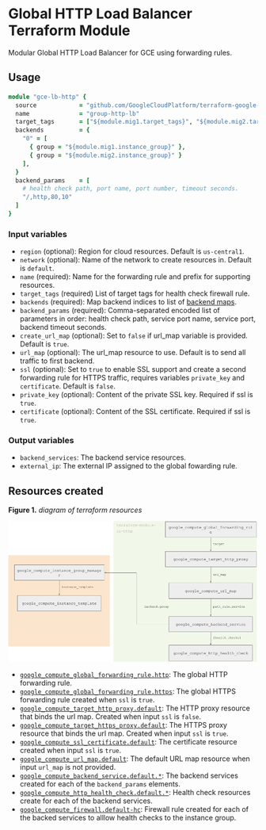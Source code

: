 # Global HTTP Load Balancer Terraform Module

Modular Global HTTP Load Balancer for GCE using forwarding rules.

## Usage

```ruby
module "gce-lb-http" {
  source            = "github.com/GoogleCloudPlatform/terraform-google-lb-http"
  name              = "group-http-lb"
  target_tags       = ["${module.mig1.target_tags}", "${module.mig2.target_tags}"]
  backends          = {
    "0" = [
      { group = "${module.mig1.instance_group}" },
      { group = "${module.mig2.instance_group}" }
    ],
  }
  backend_params    = [
    # health check path, port name, port number, timeout seconds.
    "/,http,80,10"
  ]
}
```

### Input variables

- `region` (optional): Region for cloud resources. Default is `us-central1`.
- `network` (optional): Name of the network to create resources in. Default is `default`.
- `name` (required): Name for the forwarding rule and prefix for supporting resources.
- `target_tags` (required) List of target tags for health check firewall rule.
- `backends` (required): Map backend indices to list of [backend maps](https://www.terraform.io/docs/providers/google/r/compute_backend_service.html#backend).
- `backend_params` (required): Comma-separated encoded list of parameters in order: health check path, service port name, service port, backend timeout seconds.
- `create_url_map` (optional): Set to `false` if url_map variable is provided. Default is `true`.
- `url_map` (optional): The url_map resource to use. Default is to send all traffic to first backend.
- `ssl` (optional): Set to `true` to enable SSL support and create a second forwarding rule for HTTPS traffic, requires variables `private_key` and `certificate`. Default is `false`.
- `private_key` (optional): Content of the private SSL key. Required if ssl is `true`.
- `certificate` (optional): Content of the SSL certificate. Required if ssl is `true`.

### Output variables

- `backend_services`: The backend service resources.
- `external_ip`: The external IP assigned to the global fowarding rule.

## Resources created

**Figure 1.** *diagram of terraform resources*

![architecture diagram](./diagram.png)

- [`google_compute_global_forwarding_rule.http`](https://www.terraform.io/docs/providers/google/r/compute_global_forwarding_rule.html): The global HTTP forwarding rule.
- [`google_compute_global_forwarding_rule.https`](https://www.terraform.io/docs/providers/google/r/compute_global_forwarding_rule.html): The global HTTPS forwarding rule created when `ssl` is `true`.
- [`google_compute_target_http_proxy.default`](https://www.terraform.io/docs/providers/google/r/compute_target_http_proxy.html): The HTTP proxy resource that binds the url map. Created when input `ssl` is `false`.
- [`google_compute_target_https_proxy.default`](https://www.terraform.io/docs/providers/google/r/compute_target_https_proxy.html): The HTTPS proxy resource that binds the url map. Created when input `ssl` is `true`.
- [`google_compute_ssl_certificate.default`](https://www.terraform.io/docs/providers/google/r/compute_ssl_certificate.html): The certificate resource created when input `ssl` is `true`. 
- [`google_compute_url_map.default`](https://www.terraform.io/docs/providers/google/r/compute_url_map.html): The default URL map resource when input `url_map` is not provided.
- [`google_compute_backend_service.default.*`](https://www.terraform.io/docs/providers/google/r/compute_backend_service.html): The backend services created for each of the `backend_params` elements.
- [`google_compute_http_health_check.default.*`](https://www.terraform.io/docs/providers/google/r/compute_http_health_check.html): Health check resources create for each of the backend services.
- [`google_compute_firewall.default-hc`](https://www.terraform.io/docs/providers/google/r/compute_firewall.html): Firewall rule created for each of the backed services to alllow health checks to the instance group.
